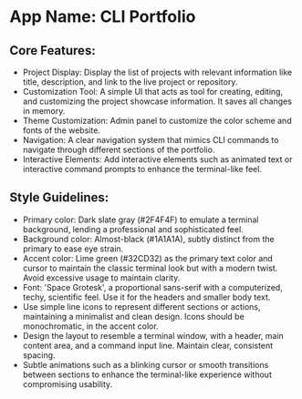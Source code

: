 # **App Name**: CLI Portfolio

## Core Features:

- Project Display: Display the list of projects with relevant information like title, description, and link to the live project or repository.
- Customization Tool: A simple UI that acts as tool for creating, editing, and customizing the project showcase information. It saves all changes in memory.
- Theme Customization: Admin panel to customize the color scheme and fonts of the website.
- Navigation: A clear navigation system that mimics CLI commands to navigate through different sections of the portfolio.
- Interactive Elements: Add interactive elements such as animated text or interactive command prompts to enhance the terminal-like feel.

## Style Guidelines:

- Primary color: Dark slate gray (#2F4F4F) to emulate a terminal background, lending a professional and sophisticated feel.
- Background color: Almost-black (#1A1A1A), subtly distinct from the primary to ease eye strain.
- Accent color: Lime green (#32CD32) as the primary text color and cursor to maintain the classic terminal look but with a modern twist. Avoid excessive usage to maintain clarity.
- Font: 'Space Grotesk', a proportional sans-serif with a computerized, techy, scientific feel. Use it for the headers and smaller body text.
- Use simple line icons to represent different sections or actions, maintaining a minimalist and clean design. Icons should be monochromatic, in the accent color.
- Design the layout to resemble a terminal window, with a header, main content area, and a command input line. Maintain clear, consistent spacing.
- Subtle animations such as a blinking cursor or smooth transitions between sections to enhance the terminal-like experience without compromising usability.